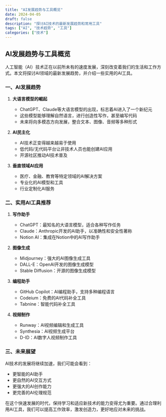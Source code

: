 ```yaml
---
title: "AI发展趋势与工具概览"
date: 2024-04-05
draft: false
description: "探讨AI技术的最新发展趋势和常用工具"
tags: ["AI", "技术趋势", "工具"]
categories: ["技术"]
---
```


## AI发展趋势与工具概览

人工智能（AI）技术正在以前所未有的速度发展，深刻改变着我们的生活和工作方式。本文将探讨AI领域的最新发展趋势，并介绍一些实用的AI工具。

### 一、AI发展趋势

1. **大语言模型的崛起**
   - ChatGPT、Claude等大语言模型的出现，标志着AI进入了一个新纪元
   - 这些模型能够理解自然语言，进行创造性写作，甚至编写代码
   - 未来将向多模态方向发展，整合文本、图像、音频等多种形式

2. **AI民主化**
   - AI技术正变得越来越易于使用
   - 低代码/无代码平台让非技术人员也能创建AI应用
   - 开源社区推动AI技术普及

3. **垂直领域AI应用**
   - 医疗、金融、教育等特定领域的AI解决方案
   - 专业化的AI模型和工具
   - 行业定制化AI服务

### 二、实用AI工具推荐

1. **写作助手**
   - ChatGPT：最知名的大语言模型，适合各种写作任务
   - Claude：Anthropic开发的AI助手，以准确性和安全性著称
   - Notion AI：集成在Notion中的AI写作助手

2. **图像生成**
   - Midjourney：强大的AI图像生成工具
   - DALL-E：OpenAI开发的图像生成模型
   - Stable Diffusion：开源的图像生成模型

3. **编程助手**
   - GitHub Copilot：AI编程助手，支持多种编程语言
   - Codeium：免费的AI代码补全工具
   - Tabnine：智能代码补全工具

4. **视频制作**
   - Runway：AI视频编辑和生成工具
   - Synthesia：AI视频生成平台
   - D-ID：AI数字人视频制作工具

### 三、未来展望

AI技术的发展将继续加速，我们可能会看到：
- 更智能的AI助手
- 更自然的AI交互方式
- 更强大的AI创作能力
- 更完善的AI伦理规范

在这个快速发展的时代，保持学习和适应新技术的能力变得尤为重要。通过合理利用AI工具，我们可以提高工作效率，激发创造力，更好地应对未来的挑战。
